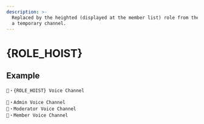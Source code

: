 ```yaml
---
description: >-
  Replaced by the heighted (displayed at the member list) role from the owner of
  a temporary channel.
---
```


# {ROLE\_HOIST}

## Example

```
🐻・{ROLE_HOIST} Voice Channel
```

```
🐻・Admin Voice Channel
🐻・Moderator Voice Channel
🐻・Member Voice Channel
```
